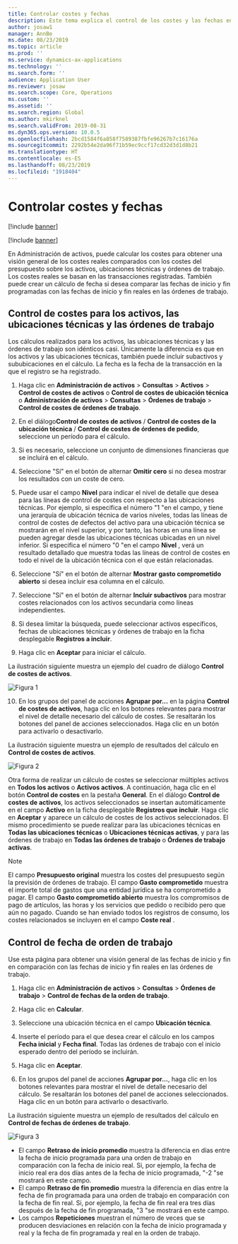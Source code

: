 ```yaml
---
title: Controlar costes y fechas
description: Este tema explica el control de los costes y las fechas en la Administración de activos.
author: josaw1
manager: AnnBe
ms.date: 08/23/2019
ms.topic: article
ms.prod: ''
ms.service: dynamics-ax-applications
ms.technology: ''
ms.search.form: ''
audience: Application User
ms.reviewer: josaw
ms.search.scope: Core, Operations
ms.custom: ''
ms.assetid: ''
ms.search.region: Global
ms.author: mkirknel
ms.search.validFrom: 2019-08-31
ms.dyn365.ops.version: 10.0.5
ms.openlocfilehash: 2bcd1584f6a858f7589387fbfe96267b7c16176a
ms.sourcegitcommit: 2292b54e2da96f71b59ec9ccf17cd32d3d1d8b21
ms.translationtype: HT
ms.contentlocale: es-ES
ms.lasthandoff: 08/23/2019
ms.locfileid: "1918404"
---
```

# <a name="cost-and-date-control"></a>Controlar costes y fechas

[!include [banner](../../includes/banner.md)]

[!include [banner](../../includes/preview-banner.md)]

En Administración de activos, puede calcular los costes para obtener una visión general de los costes reales comparados con los costes del presupuesto sobre los activos, ubicaciones técnicas y órdenes de trabajo. Los costes reales se basan en las transacciones registradas. También puede crear un cálculo de fecha si desea comparar las fechas de inicio y fin programadas con las fechas de inicio y fin reales en las órdenes de trabajo.

## <a name="cost-control-for-assets-functional-locations-and-work-orders"></a>Control de costes para los activos, las ubicaciones técnicas y las órdenes de trabajo

Los cálculos realizados para los activos, las ubicaciones técnicas y las órdenes de trabajo son idénticos casi. Únicamente la diferencia es que en los activos y las ubicaciones técnicas, también puede incluir subactivos y sububicaciones en el cálculo. La fecha es la fecha de la transacción en la que el registro se ha registrado.

1. Haga clic en **Administración de activos** > **Consultas** > **Activos** > **Control de costes de activos** o **Control de costes de ubicación técnica** o **Administración de activos** > **Consultas** > **Órdenes de trabajo** > **Control de costes de órdenes de trabajo**.

2. En el diálogo**Control de costes de activos** / **Control de costes de la ubicación técnica** / **Control de costes de órdenes de pedido**, seleccione un período para el cálculo.

3. Si es necesario, seleccione un conjunto de dimensiones financieras que se incluirá en el cálculo.

4. Seleccione "Sí" en el botón de alternar **Omitir cero** si no desea mostrar los resultados con un coste de cero.

5. Puede usar el campo **Nivel** para indicar el nivel de detalle que desea para las líneas de control de costes con respecto a las ubicaciones técnicas. Por ejemplo, si especifica el número "1 "en el campo, y tiene una jerarquía de ubicación técnica de varios niveles, todas las líneas de control de costes de defectos del activo para una ubicación técnica se mostrarán en el nivel superior, y por tanto, las horas en una línea se pueden agregar desde las ubicaciones técnicas ubicadas en un nivel inferior. Si especifica el número "0 "en el campo **Nivel** , verá un resultado detallado que muestra todas las líneas de control de costes en todo el nivel de la ubicación técnica con el que están relacionadas.

6. Seleccione "Sí" en el botón de alternar **Mostrar gasto comprometido abierto** si desea incluir esa columna en el cálculo.

7. Seleccione "Sí" en el botón de alternar **Incluir subactivos** para mostrar costes relacionados con los activos secundaria como líneas independientes.

8. Si desea limitar la búsqueda, puede seleccionar activos específicos, fechas de ubicaciones técnicas y órdenes de trabajo en la ficha desplegable **Registros a incluir**.

9. Haga clic en **Aceptar** para iniciar el cálculo.

La ilustración siguiente muestra un ejemplo del cuadro de diálogo **Control de costes de activos**.

![Figura 1](media/01-controlling-and-reporting.png)

10. En los grupos del panel de acciones **Agrupar por...** en la página **Control de costes de activos**, haga clic en los botones relevantes para mostrar el nivel de detalle necesario del cálculo de costes. Se resaltarán los botones del panel de acciones seleccionados. Haga clic en un botón para activarlo o desactivarlo.

La ilustración siguiente muestra un ejemplo de resultados del cálculo en **Control de costes de activos**.

![Figura 2](media/02-controlling-and-reporting.png)

Otra forma de realizar un cálculo de costes se seleccionar múltiples activos en **Todos los activos** o **Activos activos**. A continuación, haga clic en el botón **Control de costes** en la pestaña **General**. En el diálogo **Control de costes de activos**, los activos seleccionados se insertan automáticamente en el campo **Activo** en la ficha desplegable **Registros que incluir**. Haga clic en **Aceptar** y aparece un cálculo de costes de los activos seleccionados. El mismo procedimiento se puede realizar para las ubicaciones técnicas en **Todas las ubicaciones técnicas** o **Ubicaciones técnicas activas**, y para las órdenes de trabajo en **Todas las órdenes de trabajo** o **Órdenes de trabajo activas**.

>[!NOTE]
>El campo **Presupuesto original** muestra los costes del presupuesto según la previsión de órdenes de trabajo. El campo **Gasto comprometido** muestra el importe total de gastos que una entidad jurídica se ha comprometido a pagar. El campo **Gasto comprometido abierto** muestra los compromisos de pago de artículos, las horas y los servicios que pedido o recibido pero que aún no pagado. Cuando se han enviado todos los registros de consumo, los costes relacionados se incluyen en el campo **Coste real** .

## <a name="work-order-date-control"></a>Control de fecha de orden de trabajo

Use esta página para obtener una visión general de las fechas de inicio y fin en comparación con las fechas de inicio y fin reales en las órdenes de trabajo.

1. Haga clic en **Administración de activos** > **Consultas** > **Órdenes de trabajo** > **Control de fechas de la orden de trabajo**.

2. Haga clic en **Calcular**.

3. Seleccione una ubicación técnica en el campo **Ubicación técnica**.

4. Inserte el período para el que desea crear el cálculo en los campos **Fecha inicial** y **Fecha final**. Todas las órdenes de trabajo con el inicio esperado dentro del período se incluirán.

5. Haga clic en **Aceptar**.

6. En los grupos del panel de acciones **Agrupar por...**, haga clic en los botones relevantes para mostrar el nivel de detalle necesario del cálculo. Se resaltarán los botones del panel de acciones seleccionados. Haga clic en un botón para activarlo o desactivarlo.

La ilustración siguiente muestra un ejemplo de resultados del cálculo en **Control de fechas de órdenes de trabajo**.

![Figura 3](media/03-controlling-and-reporting.png)

- El campo **Retraso de inicio promedio** muestra la diferencia en días entre la fecha de inicio programada para una orden de trabajo en comparación con la fecha de inicio real. Si, por ejemplo, la fecha de inicio real era dos días antes de la fecha de inicio programada, "-2 "se mostrará en este campo.  
- El campo **Retraso de fin promedio** muestra la diferencia en días entre la fecha de fin programada para una orden de trabajo en comparación con la fecha de fin real. Si, por ejemplo, la fecha de fin real era tres días después de la fecha de fin programada, "3 "se mostrará en este campo.  
- Los campos **Repeticiones** muestran el número de veces que se producen desviaciones en relación con la fecha de inicio programada y real y la fecha de fin programada y real en la orden de trabajo.


